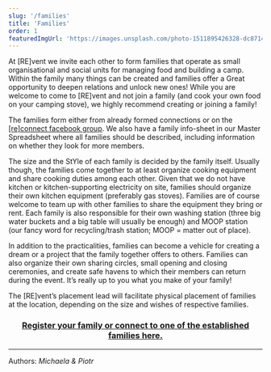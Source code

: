 ```yaml
---
slug: '/families'
title: 'Families'
order: 1
featuredImgUrl: 'https://images.unsplash.com/photo-1511895426328-dc8714191300?ixid=MnwxMjA3fDB8MHxwaG90by1wYWdlfHx8fGVufDB8fHx8&ixlib=rb-1.2.1&auto=format&fit=crop&w=1050&q=80'
---
```


At [RE]vent we invite each other to form families that operate as small organisational and social units for managing food and building a camp. Within the family many things can be created and families offer a Great opportunity to deepen relations and unlock new ones! While you are welcome to come to [RE]vent and not join a family (and cook your own food on your camping stove), we highly recommend creating or joining a family!

The families form either from already formed connections or on the [[re]connect facebook group](https://www.facebook.com/groups/1568297930147898). We also have a family info-sheet in our Master Spreadsheet where all families should be described, including information on whether they look for more members.

The size and the StYle of each family is decided by the family itself. Usually though, the families come together to at least organize cooking equipment and share cooking duties among each other. Given that we do not have kitchen or kitchen-supporting electricity on site, families should organize their own kitchen equipment (preferably gas stoves). Families are of course welcome to team up with other families to share the equipment they bring or rent. Each family is also responsible for their own washing station (three big water buckets and a big table will usually be enough) and MOOP station (our fancy word for recycling/trash station; MOOP = matter out of place).

In addition to the practicalities, families can become a vehicle for creating a dream or a project that the family together offers to others. Families can also organize their own sharing circles, small opening and closing ceremonies, and create safe havens to which their members can return during the event. It’s really up to you what you make of your family!

The [RE]vent’s placement lead will facilitate physical placement of families at the location, depending on the size and wishes of respective families.

<a href="https://docs.google.com/spreadsheets/d/1dX5Phs0cxPTZ6bkvRYWoK8As-rbv_2I3ag1Df-CGk0w" target="_blank"><h3 style="text-align: center;">Register your family or connect to one of the established families here.</h3></a>

---

Authors: _Michaela & Piotr_
